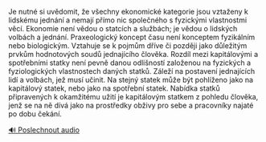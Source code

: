 
Je nutné si uvědomit, že všechny ekonomické kategorie jsou vztaženy k lidskému jednání a nemají přímo nic společného s fyzickými vlastnostmi věcí. Ekonomie není vědou o statcích a službách; je vědou o lidských volbách a jednání. Praxeologický koncept času není konceptem fyzikálním nebo biologickým. Vztahuje se k pojmům dříve či později jako důležitým prvkům hodnotových soudů jednajícího člověka. Rozdíl mezi kapitálovými a spotřebními statky není pevně danou odlišností založenou na fyzických a fyziologických vlastnostech daných statků. Záleží na postavení jednajících lidí a volbách, jež musí učinit. Na stejný statek může být pohlíženo jako na kapitálový statek, nebo jako na spotřební statek. Nabídka statků připravených k okamžitému užití je kapitálovým statkem z pohledu člověka, jenž se na ně dívá jako na prostředky obživy pro sebe a pracovníky najaté po dobu čekání.

[🔊 Poslechnout audio](/data/7-paragraphs/audio/chapter_90/para_009-Je-nutn-si-uvdomit-e-vechny-ekonomick-katego.mp3)
